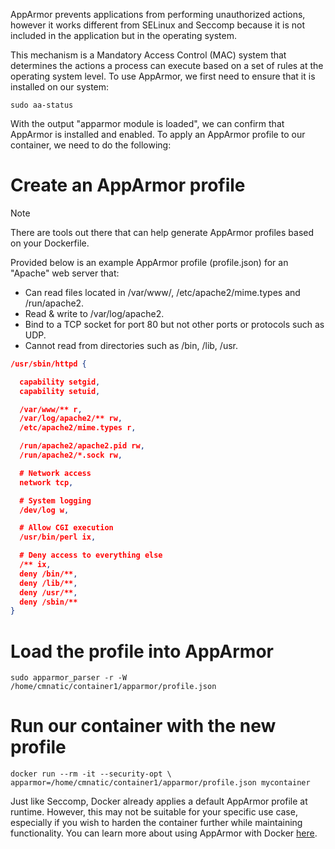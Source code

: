 AppArmor prevents applications from performing unauthorized actions, however it works different from SELinux and Seccomp because it is not included in the application but in the operating system.

This mechanism is a Mandatory Access Control (MAC) system that determines the actions a process can execute based on a set of rules at the operating system level. To use AppArmor, we first need to ensure that it is installed on our system:

```shell
sudo aa-status
```

With the output "apparmor module is loaded", we can confirm that AppArmor is installed and enabled. To apply an AppArmor profile to our container, we need to do the following:

# Create an AppArmor profile

> [!NOTE] 
> There are tools out there that can help generate AppArmor profiles based on your Dockerfile.

Provided below is an example AppArmor profile (profile.json) for an "Apache" web server that:

- Can read files located in /var/www/, /etc/apache2/mime.types and /run/apache2. 
- Read & write to /var/log/apache2.
- Bind to a TCP socket for port 80 but not other ports or protocols such as UDP.
- Cannot read from directories such as /bin, /lib, /usr.

```json
/usr/sbin/httpd {

  capability setgid,
  capability setuid,

  /var/www/** r,
  /var/log/apache2/** rw,
  /etc/apache2/mime.types r,

  /run/apache2/apache2.pid rw,
  /run/apache2/*.sock rw,

  # Network access
  network tcp,

  # System logging
  /dev/log w,

  # Allow CGI execution
  /usr/bin/perl ix,

  # Deny access to everything else
  /** ix,
  deny /bin/**,
  deny /lib/**,
  deny /usr/**,
  deny /sbin/**
}
```
# Load the profile into AppArmor

```shell
sudo apparmor_parser -r -W /home/cmnatic/container1/apparmor/profile.json
```

# Run our container with the new profile

```shell
docker run --rm -it --security-opt \
apparmor=/home/cmnatic/container1/apparmor/profile.json mycontainer
```

Just like Seccomp, Docker already applies a default AppArmor profile at runtime. However, this may not be suitable for your specific use case, especially if you wish to harden the container further while maintaining functionality. You can learn more about using AppArmor with Docker [here](https://docs.docker.com/engine/security/apparmor/).